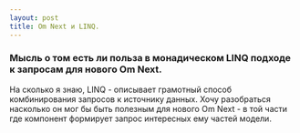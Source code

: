 ```yaml
---
layout: post
title: Om Next и LINQ.
---
```



### Мысль о том есть ли польза в монадическом LINQ подходе к запросам для нового Om Next.

На сколько я знаю, LINQ - описывает грамотный способ комбинирования запросов к источнику данных. Хочу разобраться насколько он мог бы быть полезным для нового Om Next - в той части где компонент формирует запрос интересных ему частей модели.
